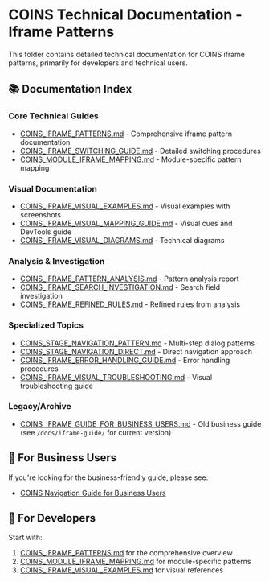 # COINS Technical Documentation - Iframe Patterns

This folder contains detailed technical documentation for COINS iframe patterns, primarily for developers and technical users.

## 📚 Documentation Index

### Core Technical Guides
- [COINS_IFRAME_PATTERNS.md](./COINS_IFRAME_PATTERNS.md) - Comprehensive iframe pattern documentation
- [COINS_IFRAME_SWITCHING_GUIDE.md](./COINS_IFRAME_SWITCHING_GUIDE.md) - Detailed switching procedures
- [COINS_MODULE_IFRAME_MAPPING.md](./COINS_MODULE_IFRAME_MAPPING.md) - Module-specific pattern mapping

### Visual Documentation
- [COINS_IFRAME_VISUAL_EXAMPLES.md](./COINS_IFRAME_VISUAL_EXAMPLES.md) - Visual examples with screenshots
- [COINS_IFRAME_VISUAL_MAPPING_GUIDE.md](./COINS_IFRAME_VISUAL_MAPPING_GUIDE.md) - Visual cues and DevTools guide
- [COINS_IFRAME_VISUAL_DIAGRAMS.md](./COINS_IFRAME_VISUAL_DIAGRAMS.md) - Technical diagrams

### Analysis & Investigation
- [COINS_IFRAME_PATTERN_ANALYSIS.md](./COINS_IFRAME_PATTERN_ANALYSIS.md) - Pattern analysis report
- [COINS_IFRAME_SEARCH_INVESTIGATION.md](./COINS_IFRAME_SEARCH_INVESTIGATION.md) - Search field investigation
- [COINS_IFRAME_REFINED_RULES.md](./COINS_IFRAME_REFINED_RULES.md) - Refined rules from analysis

### Specialized Topics
- [COINS_STAGE_NAVIGATION_PATTERN.md](./COINS_STAGE_NAVIGATION_PATTERN.md) - Multi-step dialog patterns
- [COINS_STAGE_NAVIGATION_DIRECT.md](./COINS_STAGE_NAVIGATION_DIRECT.md) - Direct navigation approach
- [COINS_IFRAME_ERROR_HANDLING_GUIDE.md](./COINS_IFRAME_ERROR_HANDLING_GUIDE.md) - Error handling procedures
- [COINS_IFRAME_VISUAL_TROUBLESHOOTING.md](./COINS_IFRAME_VISUAL_TROUBLESHOOTING.md) - Visual troubleshooting guide

### Legacy/Archive
- [COINS_IFRAME_GUIDE_FOR_BUSINESS_USERS.md](./COINS_IFRAME_GUIDE_FOR_BUSINESS_USERS.md) - Old business guide (see `/docs/iframe-guide/` for current version)

## 🎯 For Business Users

If you're looking for the business-friendly guide, please see:
- [COINS Navigation Guide for Business Users](../iframe-guide/COINS_Navigation_Guide.md)

## 🔧 For Developers

Start with:
1. [COINS_IFRAME_PATTERNS.md](./COINS_IFRAME_PATTERNS.md) for the comprehensive overview
2. [COINS_MODULE_IFRAME_MAPPING.md](./COINS_MODULE_IFRAME_MAPPING.md) for module-specific patterns
3. [COINS_IFRAME_VISUAL_EXAMPLES.md](./COINS_IFRAME_VISUAL_EXAMPLES.md) for visual references